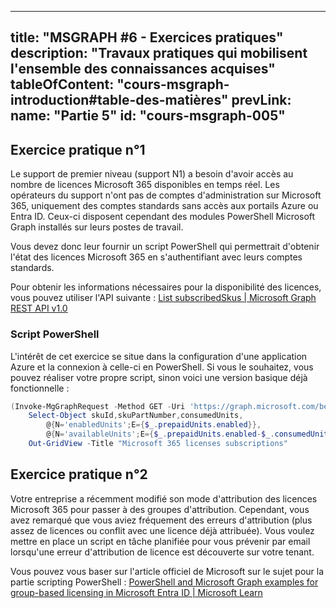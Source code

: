﻿---

title: "MSGRAPH #6 - Exercices pratiques"
description: "Travaux pratiques qui mobilisent l'ensemble des connaissances acquises"
tableOfContent: "cours-msgraph-introduction#table-des-matières"
prevLink:
  name: "Partie 5"
  id: "cours-msgraph-005"
---

## Exercice pratique n°1

Le support de premier niveau (support N1) a besoin d'avoir accès au nombre de licences Microsoft 365 disponibles en temps réel. Les opérateurs du support n'ont pas de comptes d'administration sur Microsoft 365, uniquement des comptes standards sans accès aux portails Azure ou Entra ID. Ceux-ci disposent cependant des modules PowerShell Microsoft Graph installés sur leurs postes de travail.

Vous devez donc leur fournir un script PowerShell qui permettrait d'obtenir l'état des licences Microsoft 365 en s'authentifiant avec leurs comptes standards.

Pour obtenir les informations nécessaires pour la disponibilité des licences, vous pouvez utiliser l'API suivante : [List subscribedSkus \| Microsoft Graph REST API v1.0](https://learn.microsoft.com/en-us/graph/api/subscribedsku-list?view=graph-rest-1.0&tabs=http)

### Script PowerShell

L'intérêt de cet exercice se situe dans la configuration d'une application Azure et la connexion à celle-ci en PowerShell. Si vous le souhaitez, vous pouvez réaliser votre propre script, sinon voici une version basique déjà fonctionnelle :

```powershell
(Invoke-MgGraphRequest -Method GET -Uri 'https://graph.microsoft.com/beta/subscribedskus' -OutputType PSObject).value |
    Select-Object skuId,skuPartNumber,consumedUnits,
        @{N='enabledUnits';E={$_.prepaidUnits.enabled}},
        @{N='availableUnits';E={$_.prepaidUnits.enabled-$_.consumedUnits}} |
    Out-GridView -Title "Microsoft 365 licenses subscriptions"
```

## Exercice pratique n°2

Votre entreprise a récemment modifié son mode d'attribution des licences Microsoft 365 pour passer à des groupes d'attribution. Cependant, vous avez remarqué que vous aviez fréquement des erreurs d'attribution (plus assez de licences ou conflit avec une licence déjà attribuée). Vous voulez mettre en place un script en tâche planifiée pour vous prévenir par email lorsqu'une erreur d'attribution de licence est découverte sur votre tenant.

Vous pouvez vous baser sur l'article officiel de Microsoft sur le sujet pour la partie scripting PowerShell : [PowerShell and Microsoft Graph examples for group-based licensing in Microsoft Entra ID \| Microsoft Learn](https://learn.microsoft.com/en-us/entra/identity/users/licensing-ps-examples)
